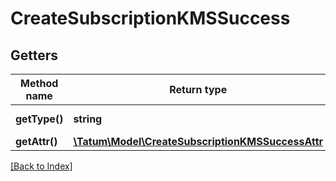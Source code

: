 # CreateSubscriptionKMSSuccess

## Getters

Method name | Return type | Description | Notes
------------ | ------------- | ------------- | -------------
**getType()** | **string** | Type of the subscription. |
**getAttr()** | [**\Tatum\Model\CreateSubscriptionKMSSuccessAttr**](CreateSubscriptionKMSSuccessAttr.md) |  |

[[Back to Index]](../index.md)
